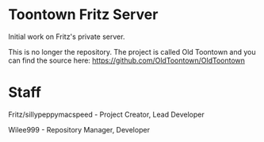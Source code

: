 Toontown Fritz Server
===================

Initial work on Fritz's private server.

This is no longer the repository. The project is called Old Toontown and you can find the source here: https://github.com/OldToontown/OldToontown

Staff
=====

Fritz/sillypeppymacspeed - Project Creator, Lead Developer

Wilee999 - Repository Manager, Developer
